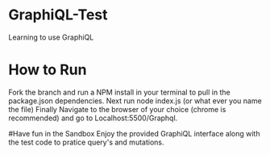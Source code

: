 # GraphiQL-Test
Learning to use GraphiQL

# How to Run
Fork the branch and run a NPM install in your terminal to pull in the package.json dependencies.
Next run node index.js (or what ever you name the file)
Finally Navigate to the browser of your choice (chrome is recommended) and go to Localhost:5500/Graphql.

#Have fun in the Sandbox
Enjoy the provided GraphiQL interface along with the test code to pratice query's and mutations.

